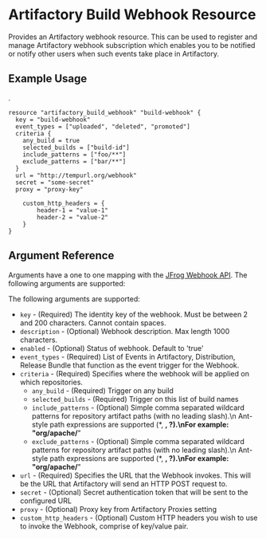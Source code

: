 # Artifactory Build Webhook Resource

Provides an Artifactory webhook resource. This can be used to register and manage Artifactory webhook subscription which enables you to be notified or notify other users when such events take place in Artifactory.

## Example Usage
.
```hcl
resource "artifactory_build_webhook" "build-webhook" {
  key = "build-webhook"
  event_types = ["uploaded", "deleted", "promoted"]
  criteria {
    any_build = true
    selected_builds = ["build-id"]
    include_patterns = ["foo/**"]
    exclude_patterns = ["bar/**"]
  }
  url = "http://tempurl.org/webhook"
  secret = "some-secret"
  proxy = "proxy-key"

	custom_http_headers = {
		header-1 = "value-1"
		header-2 = "value-2"
	}
}
```

## Argument Reference

Arguments have a one to one mapping with the [JFrog Webhook API](https://www.jfrog.com/confluence/display/JFROG/Artifactory+REST+API). The following arguments are supported:

The following arguments are supported:

* `key` - (Required) The identity key of the webhook. Must be between 2 and 200 characters. Cannot contain spaces.
* `description` - (Optional) Webhook description. Max length 1000 characters.
* `enabled` - (Optional) Status of webhook. Default to 'true'
* `event_types` - (Required) List of Events in Artifactory, Distribution, Release Bundle that function as the event trigger for the Webhook.
* `criteria` - (Required) Specifies where the webhook will be applied on which repositories.
  * `any_build` - (Required) Trigger on any build
  * `selected_builds` - (Required) Trigger on this list of build names
  * `include_patterns` - (Optional) Simple comma separated wildcard patterns for repository artifact paths (with no leading slash).\n Ant-style path expressions are supported (*, **, ?).\nFor example: "org/apache/**"
  * `exclude_patterns` - (Optional) Simple comma separated wildcard patterns for repository artifact paths (with no leading slash).\n Ant-style path expressions are supported (*, **, ?).\nFor example: "org/apache/**"
* `url` - (Required) Specifies the URL that the Webhook invokes. This will be the URL that Artifactory will send an HTTP POST request to.
* `secret` - (Optional) Secret authentication token that will be sent to the configured URL
* `proxy` - (Optional) Proxy key from Artifactory Proxies setting
* `custom_http_headers` - (Optional) Custom HTTP headers you wish to use to invoke the Webhook, comprise of key/value pair.
